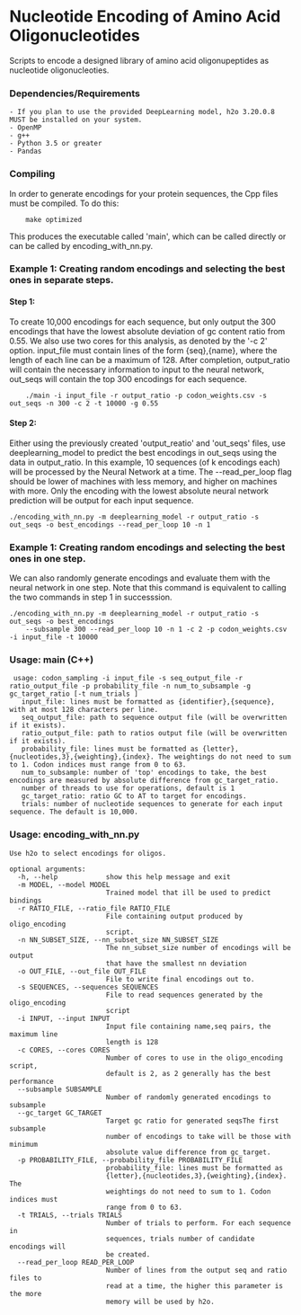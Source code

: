 # Nucleotide Encoding of Amino Acid Oligonucleotides
Scripts to encode a designed library of amino acid oligonupeptides as nucleotide oligonucleoties. 

### Dependencies/Requirements
    - If you plan to use the provided DeepLearning model, h2o 3.20.0.8 MUST be installed on your system.
    - OpenMP 
    - g++
    - Python 3.5 or greater
    - Pandas


### Compiling
In order to generate encodings for your protein sequences, the Cpp files must
be compiled. To do this:
```
    make optimized
```
This produces the executable called 'main', which can be called directly or can be called
by encoding_with_nn.py.

### Example 1: Creating random encodings and selecting the best ones in separate steps.
#### Step 1: 
To create 10,000 encodings for each sequence, but only output the 300 encodings that have the
lowest absolute deviation of gc content ratio from 0.55. We also use two cores for this analysis,
as denoted by the '-c 2' option. input_file must contain lines of the form {seq},{name}, where
the length of each line can be a maximum of 128. After completion, output_ratio will contain the
necessary information to input to the neural network, out_seqs will contain the top 300 encodings for
each sequence.
    
```
    ./main -i input_file -r output_ratio -p codon_weights.csv -s out_seqs -n 300 -c 2 -t 10000 -g 0.55
```
#### Step 2:

Either using the previously created 'output_reatio' and 'out_seqs' files, use deeplearning_model
to predict the best encodings in out_seqs using the data in output_ratio. In this example,
10 sequences (of k encodings each) will be processed by the Neural Network at a time. The
--read_per_loop flag should be lower of machines with less memory, and higher on machines with more.
Only the encoding with the lowest absolute neural network prediction will be output for each input sequence.
```
./encoding_with_nn.py -m deeplearning_model -r output_ratio -s out_seqs -o best_encodings --read_per_loop 10 -n 1
```
### Example 1: Creating random encodings and selecting the best ones in one step.
We can also randomly generate encodings and evaluate them with the neural network
in one step. Note that this command is equivalent to calling the two commands in step 1 in
successsion. 
```
./encoding_with_nn.py -m deeplearning_model -r output_ratio -s out_seqs -o best_encodings
    --subsample 300 --read_per_loop 10 -n 1 -c 2 -p codon_weights.csv -i input_file -t 10000
```
### Usage: main (C++)
```
 usage: codon_sampling -i input_file -s seq_output_file -r ratio_output_file -p probability_file -n num_to_subsample -g gc_target_ratio [-t num_trials ]
   input_file: lines must be formatted as {identifier},{sequence}, with at most 128 characters per line.
   seq_output_file: path to sequence output file (will be overwritten if it exists).
   ratio_output_file: path to ratios output file (will be overwritten if it exists).
   probability_file: lines must be formatted as {letter},{nucleotides,3},{weighting},{index}. The weightings do not need to sum to 1. Codon indices must range from 0 to 63.
   num_to_subsample: number of 'top' encodings to take, the best encodings are measured by absolute difference from gc_target_ratio.
   number of threads to use for operations, default is 1
   gc_target_ratio: ratio GC to AT to target for encodings.
   trials: number of nucleotide sequences to generate for each input sequence. The default is 10,000.
``` 
### Usage: encoding_with_nn.py
```
Use h2o to select encodings for oligos.

optional arguments:
  -h, --help            show this help message and exit
  -m MODEL, --model MODEL
                        Trained model that ill be used to predict bindings
  -r RATIO_FILE, --ratio_file RATIO_FILE
                        File containing output produced by oligo_encoding
                        script.
  -n NN_SUBSET_SIZE, --nn_subset_size NN_SUBSET_SIZE
                        The nn_subset_size number of encodings will be output
                        that have the smallest nn deviation
  -o OUT_FILE, --out_file OUT_FILE
                        File to write final encodings out to.
  -s SEQUENCES, --sequences SEQUENCES
                        File to read sequences generated by the oligo_encoding
                        script
  -i INPUT, --input INPUT
                        Input file containing name,seq pairs, the maximum line
                        length is 128
  -c CORES, --cores CORES
                        Number of cores to use in the oligo_encoding script,
                        default is 2, as 2 generally has the best performance
  --subsample SUBSAMPLE
                        Number of randomly generated encodings to subsample
  --gc_target GC_TARGET
                        Target gc ratio for generated seqsThe first subsample
                        number of encodings to take will be those with minimum
                        absolute value difference from gc_target.
  -p PROBABILITY_FILE, --probability_file PROBABILITY_FILE
                        probability_file: lines must be formatted as
                        {letter},{nucleotides,3},{weighting},{index}. The
                        weightings do not need to sum to 1. Codon indices must
                        range from 0 to 63.
  -t TRIALS, --trials TRIALS
                        Number of trials to perform. For each sequence in
                        sequences, trials number of candidate encodings will
                        be created.
  --read_per_loop READ_PER_LOOP
                        Number of lines from the output seq and ratio files to
                        read at a time, the higher this parameter is the more
                        memory will be used by h2o.


```	